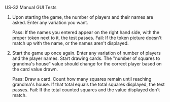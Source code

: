 US-32 Manual GUI Tests

1. Upon starting the game, the number of players and their names are asked. Enter any
variation you want. 

    Pass: If the names you entered appear on the right hand side, with the proper token 
    next to it, the test passes.
    Fail: If the token picture doesn't match up with the name, or the names aren't displayed.

2. Start the game up once again. Enter any variation of number of players and the
player names. Start drawing cards. The "number of squares to grandma's house"
value should change for the correct player based on the card value drawn. 

    Pass: Draw a card. Count how many squares remain until reaching grandma's house.
    If that total equals the total squares displayed, the test passes.
    Fail: If the total counted squares and the value displayed don't match. 